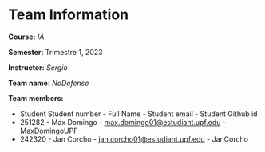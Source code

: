 # Team Information

**Course:** _IA_

**Semester:** Trimestre 1, 2023

**Instructor:** _Sergio_

**Team name:** _NoDefense_

**Team members:**

* Student  Student number - Full Name - Student email - Student Github id
* 251282 - Max Domingo - max.domingo01@estudiant.upf.edu - MaxDomingoUPF
* 242320 - Jan Corcho - jan.corcho01@estudiant.upf.edu - JanCorcho

